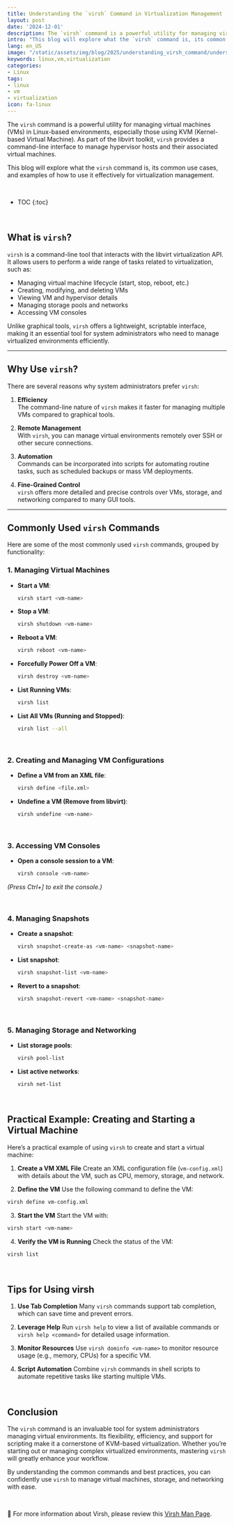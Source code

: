 ```yaml
---
title: Understanding the `virsh` Command in Virtualization Management
layout: post
date: '2024-12-01'
description: The `virsh` command is a powerful utility for managing virtual machines (VMs) in Linux-based environments.
intro: "This blog will explore what the `virsh` command is, its common use cases, and examples of how to use it effectively for virtualization management." 
lang: en_US
image: "/static/assets/img/blog/2025/understanding_virsh_command/understanding_virsh_command.jpg"
keywords: linux,vm,virtualization
categories:
- Linux
tags:
- linux
- vm
- virtualization
icon: fa-linux
---
```


The `virsh` command is a powerful utility for managing virtual machines (VMs) in Linux-based environments, especially those using KVM (Kernel-based Virtual Machine). As part of the libvirt toolkit, `virsh` provides a command-line interface to manage hypervisor hosts and their associated virtual machines. 

This blog will explore what the `virsh` command is, its common use cases, and examples of how to use it effectively for virtualization management.

<br>

* TOC 
{:toc}

<br>

## What is `virsh`?

`virsh` is a command-line tool that interacts with the libvirt virtualization API. It allows users to perform a wide range of tasks related to virtualization, such as:

- Managing virtual machine lifecycle (start, stop, reboot, etc.)
- Creating, modifying, and deleting VMs
- Viewing VM and hypervisor details
- Managing storage pools and networks
- Accessing VM consoles

Unlike graphical tools, `virsh` offers a lightweight, scriptable interface, making it an essential tool for system administrators who need to manage virtualized environments efficiently.

---

## Why Use `virsh`?

There are several reasons why system administrators prefer `virsh`:

1. **Efficiency**  
   The command-line nature of `virsh` makes it faster for managing multiple VMs compared to graphical tools.

2. **Remote Management**  
   With `virsh`, you can manage virtual environments remotely over SSH or other secure connections.

3. **Automation**  
   Commands can be incorporated into scripts for automating routine tasks, such as scheduled backups or mass VM deployments.

4. **Fine-Grained Control**  
   `virsh` offers more detailed and precise controls over VMs, storage, and networking compared to many GUI tools.

---

## Commonly Used `virsh` Commands

Here are some of the most commonly used `virsh` commands, grouped by functionality:

### 1. Managing Virtual Machines

- **Start a VM**:  
  ```bash
  virsh start <vm-name>
  ```

- **Stop a VM**:  

  ```bash
  virsh shutdown <vm-name>
  ```

- **Reboot a VM**:  

  ```bash
  virsh reboot <vm-name>
  ```

- **Forcefully Power Off a VM**:  

  ```bash
  virsh destroy <vm-name>
  ```

- **List Running VMs**:  

  ```bash
  virsh list
  ```

- **List All VMs (Running and Stopped)**:

  ```bash
  virsh list --all
  ```

<br>

### 2. Creating and Managing VM Configurations

- **Define a VM from an XML file**:

  ```bash
  virsh define <file.xml>
  ```

- **Undefine a VM (Remove from libvirt)**:

  ```bash
  virsh undefine <vm-name>
  ```

<br>

### 3. Accessing VM Consoles

- **Open a console session to a VM**:

  ```bash
  virsh console <vm-name>
  ```
*(Press Ctrl+] to exit the console.)*

<br>

### 4. Managing Snapshots

- **Create a snapshot**:

  ```bash
  virsh snapshot-create-as <vm-name> <snapshot-name>
  ```

- **List snapshot**:

  ```bash
  virsh snapshot-list <vm-name>
  ```

- **Revert to a snapshot**:

  ```bash
  virsh snapshot-revert <vm-name> <snapshot-name>
  ```

<br>

### 5. Managing Storage and Networking

- **List storage pools**:

  ```bash
  virsh pool-list
  ```

- **List active networks**:

  ```bash
  virsh net-list
  ```

<br>

## Practical Example: Creating and Starting a Virtual Machine

Here’s a practical example of using `virsh` to create and start a virtual machine:

1. **Create a VM XML File**
Create an XML configuration file (`vm-config.xml`) with details about the VM, such as CPU, memory, storage, and network.

2. **Define the VM**
Use the following command to define the VM:
  ```bash
  virsh define vm-config.xml
  ```

3. **Start the VM**
Start the VM with:
  ```bash
  virsh start <vm-name>
  ```

4. **Verify the VM is Running**
Check the status of the VM:
  ```bash
  virsh list
  ```
<br>

## Tips for Using virsh

1. **Use Tab Completion**
Many `virsh` commands support tab completion, which can save time and prevent errors.

2. **Leverage Help**
Run `virsh help` to view a list of available commands or `virsh help <command>` for detailed usage information.

3. **Monitor Resources**
Use `virsh dominfo <vm-name>` to monitor resource usage (e.g., memory, CPUs) for a specific VM.

4. **Script Automation**
Combine `virsh` commands in shell scripts to automate repetitive tasks like starting multiple VMs.

<br>

## Conclusion

The `virsh` command is an invaluable tool for system administrators managing virtual environments. Its flexibility, efficiency, and support for scripting make it a cornerstone of KVM-based virtualization. Whether you’re starting out or managing complex virtualized environments, mastering `virsh` will greatly enhance your workflow.

By understanding the common commands and best practices, you can confidently use `virsh` to manage virtual machines, storage, and networking with ease.

<br>

📝 For more information about Virsh, please review this [Virsh Man Page](https://linux.die.net/man/1/virsh).

